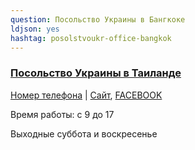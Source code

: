 ```yaml
---
question: Посольство Украины в Бангкоке
ldjson: yes
hashtag: posolstvoukr-office-bangkok
---
```


### [Посольство Украины в Таиланде](https://goo.gl/maps/DkEf9nVE4DuTiMhRA)

[Номер телефона](tel:+6626853216) | [Сайт](https://thailand.mfa.gov.ua/), [FACEBOOK](https://m.facebook.com/ukr.embassy.thailand) 

Время работы: c 9 до 17 

Выходные суббота и воскресенье



